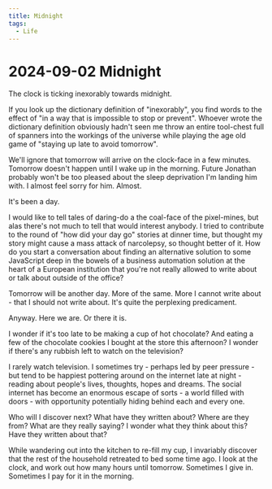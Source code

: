 ```yaml
---
title: Midnight
tags:
  - Life
---
```


# 2024-09-02 Midnight

The clock is ticking inexorably towards midnight.

If you look up the dictionary definition of "inexorably", you find words to the effect of "in a way that is impossible to stop or prevent". Whoever wrote the dictionary definition obviously hadn't seen me throw an entire tool-chest full of spanners into the workings of the universe while playing the age old game of "staying up late to avoid tomorrow".

We'll ignore that tomorrow will arrive on the clock-face in a few minutes. Tomorrow doesn't happen until I wake up in the morning. Future Jonathan probably won't be too pleased about the sleep deprivation I'm landing him with. I almost feel sorry for him. Almost.

It's been a day.

I would like to tell tales of daring-do a the coal-face of the pixel-mines, but alas there's not much to tell that would interest anybody. I tried to contribute to the round of "how did your day go" stories at dinner time, but thought my story might cause a mass attack of narcolepsy, so thought better of it. How do you start a conversation about finding an alternative solution to some JavaScript deep in the bowels of a business automation solution at the heart of a European institution that you're not really allowed to write about or talk about outside of the office?

Tomorrow will be another day. More of the same. More I cannot write about - that I should not write about. It's quite the perplexing predicament.

Anyway. Here we are. Or there it is.

I wonder if it's too late to be making a cup of hot chocolate? And eating a few of the chocolate cookies I bought at the store this afternoon? I wonder if there's any rubbish left to watch on the television?

I rarely watch television. I sometimes try - perhaps led by peer pressure - but tend to be happiest pottering around on the internet late at night - reading about people's lives, thoughts, hopes and dreams. The social internet has become an enormous escape of sorts - a world filled with doors - with opportunity potentially hiding behind each and every one.

Who will I discover next? What have they written about? Where are they from? What are they really saying? I wonder what they think about this? Have they written about that?

While wandering out into the kitchen to re-fill my cup, I invariably discover that the rest of the household retreated to bed some time ago. I look at the clock, and work out how many hours until tomorrow. Sometimes I give in. Sometimes I pay for it in the morning.